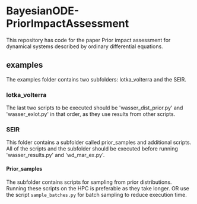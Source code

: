 # BayesianODE-PriorImpactAssessment
This repository has code for the paper Prior impact assessment for dynamical systems described by ordinary differential equations.
## examples
The examples folder contains two subfolders: lotka_volterra and the SEIR.
### lotka_volterra
The last two scripts to be executed should be  'wasser_dist_prior.py'  and  'wasser_exlot.py' in that order, as they use results from other scripts.
### SEIR
This folder contains a subfolder called prior_samples and additional scripts. All of the scripts and the subfolder should be executed before running 'wasser_results.py' and 'wd_mar_ex.py'. 
#### Prior_samples
The subfolder contains scripts for sampling from prior distributions. Running these scripts on the HPC is preferable as they take longer. OR use the script `sample_batches.py` for batch sampling to reduce execution time.


